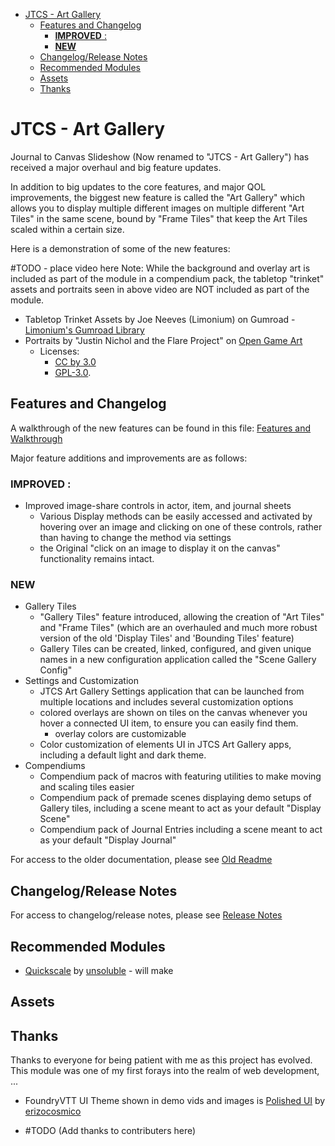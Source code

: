 - [JTCS - Art Gallery](#jtcs---art-gallery)
  - [Features and Changelog](#features-and-changelog)
    - [**IMPROVED** :](#improved-)
    - [**NEW**](#new)
  - [Changelog/Release Notes](#changelogrelease-notes)
  - [Recommended Modules](#recommended-modules)
  - [Assets](#assets)
  - [Thanks](#thanks)

# JTCS - Art Gallery

Journal to Canvas Slideshow (Now renamed to "JTCS - Art Gallery") has received a major overhaul and big feature updates.

In addition to big updates to the core features, and major QOL improvements, the biggest new feature is called the "Art Gallery" which allows you to display multiple different images on multiple different "Art Tiles" in the same scene, bound by "Frame Tiles" that keep the Art Tiles scaled within a certain size.

Here is a demonstration of some of the new features:

#TODO - place video here
Note: While the background and overlay art is included as part of the module in a compendium pack, the tabletop "trinket" assets and portraits seen in above video are NOT included as part of the module.

-   Tabletop Trinket Assets by Joe Neeves (Limonium) on Gumroad - [Limonium's Gumroad Library](https://limonium.gumroad.com/?recommended_by=library)
-   Portraits by "Justin Nichol and the Flare Project" on [Open Game Art](https://opengameart.org/content/flare-portrait-pack-female-edition)
    -   Licenses:
        -   [CC by 3.0](https://creativecommons.org/licenses/by/3.0/)
        -   [GPL-3.0](https://www.gnu.org/licenses/gpl-3.0.html).

## Features and Changelog

A walkthrough of the new features can be found in this file: [Features and Walkthrough](features-and-walkthrough.md)

Major feature additions and improvements are as follows:

### **IMPROVED** :

-   Improved image-share controls in actor, item, and journal sheets
    -   Various Display methods can be easily accessed and activated by hovering over an image and clicking on one of these controls, rather than having to change the method via settings
    -   the Original "click on an image to display it on the canvas" functionality remains intact.

### **NEW**

-   Gallery Tiles
    -   "Gallery Tiles" feature introduced, allowing the creation of "Art Tiles" and "Frame Tiles" (which are an overhauled and much more robust version of the old 'Display Tiles' and 'Bounding Tiles' feature)
    -   Gallery Tiles can be created, linked, configured, and given unique names in a new configuration application called the "Scene Gallery Config"
-   Settings and Customization
    -   JTCS Art Gallery Settings application that can be launched from multiple locations and includes several customization options
    -   colored overlays are shown on tiles on the canvas whenever you hover a connected UI item, to ensure you can easily find them.
        -   overlay colors are customizable
    -   Color customization of elements UI in JTCS Art Gallery apps, including a default light and dark theme.
-   Compendiums
    -   Compendium pack of macros with featuring utilities to make moving and scaling tiles easier
    -   Compendium pack of premade scenes displaying demo setups of Gallery tiles, including a scene meant to act as your default "Display Scene"
    -   Compendium pack of Journal Entries including a scene meant to act as your default "Display Journal"

For access to the older documentation, please see [Old Readme](README-old.md)

## Changelog/Release Notes

For access to changelog/release notes, please see [Release Notes]([release-notes.md])

## Recommended Modules

-   [Quickscale](https://foundryvtt.com/packages/quickscale) by [unsoluble](https://foundryvtt.com/community/unsoluble) - will make

## Assets

## Thanks

Thanks to everyone for being patient with me as this project has evolved. This module was one of my first forays into the realm of web development, ...

-   FoundryVTT UI Theme shown in demo vids and images is [Polished UI](https://foundryvtt.com/packages/polished-ui) by [erizocosmico](https://foundryvtt.com/community/erizocosmico)

-   #TODO (Add thanks to contributers here)
